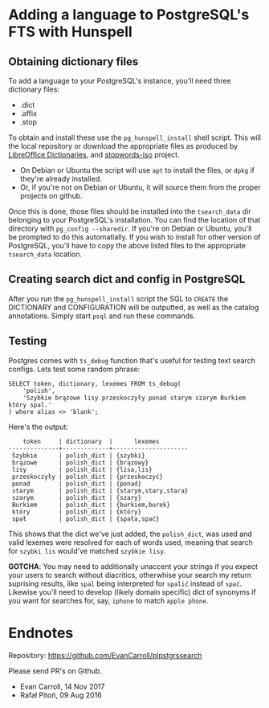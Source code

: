 Adding a language to PostgreSQL's FTS with Hunspell
=============================================

Obtaining dictionary files
--------------------------

To add a language to your PostgreSQL's instance, you'll need three dictionary files:

* .dict
* .affix
* .stop

To obtain and install these use the `pg_hunspell_install` shell script. This will the local repository or download the appropriate files as produced by [LibreOffice Dictionaries](https://github.com/LibreOffice/dictionaries), and [stopwords-iso](https://github.com/stopwords-iso) project.

* On Debian or Ubuntu the script will use `apt` to install the files, or `dpkg` if they're already installed.
* Or, if you're not on Debian or Ubuntu, it will source them from the proper projects on github.

Once this is done, those files should be installed into the ``tsearch_data`` dir belonging to your PostgreSQL's installation. You can find the location of that directory with ``pg_config --sharedir``. If you're on Debian or Ubuntu, you'll be prompted to do this automatially. If you wish to install for other version of PostgreSQL, you'll have to copy the above listed files to the appropriate ``tsearch_data`` location.


Creating search dict and config in PostgreSQL
---------------------------------------------

After you run the `pg_hunspell_install` script the SQL to `CREATE` the DICTIONARY and CONFIGURATION will be outputted, as well as the catalog annotations. Simply start `psql` and run these commands.

Testing
-------

Postgres comes with `ts_debug` function that's useful for testing text search configs. Lets test some random phrase:

    SELECT token, dictionary, lexemes FROM ts_debug(
        'polish',
        'Szybkie brązowe lisy przeskoczyły ponad starym szarym Burkiem który spal.'
    ) where alias <> 'blank';

Here's the output:

        token     | dictionary  |      lexemes        
    --------------+-------------+---------------------
     Szybkie      | polish_dict | {szybki}
     brązowe      | polish_dict | {brązowy}
     lisy         | polish_dict | {lisa,lis}
     przeskoczyły | polish_dict | {przeskoczyć}
     ponad        | polish_dict | {ponad}
     starym       | polish_dict | {starym,stary,stara}
     szarym       | polish_dict | {szary}
     Burkiem      | polish_dict | {burkiem,burek}
     który        | polish_dict | {który}
     spał         | polish_dict | {spała,spać}

This shows that the dict we've just added, the ``polish_dict``, was used and valid lexemes were resolved for each of words used, meaning that search for ``szybki lis`` would've matched ``szybkie lisy``.

**GOTCHA**: You may need to additionally unaccent your strings if you expect your users to search without diacritics, otherwhise your search my return suprising results, like ``spal`` being interpreted for ``spalić`` instead of ``spać``. Likewise you'll need to develop (likely domain specific) dict of synonyms if you want for searches for, say, ``iphone`` to match ``apple phone``.

Endnotes
========

Repository: https://github.com/EvanCarroll/plpstgrssearch

Please send PR's on Github.

 * Evan Carroll, 14 Nov 2017
 * Rafał Pitoń, 09 Aug 2016
